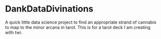 # DankDataDivinations
A quick little data science project to find an appropriate strand of cannabis to map to the minor arcana in tarot. This is for a tarot deck I am creating with twi.
